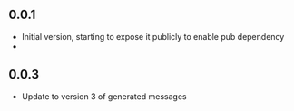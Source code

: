 ## 0.0.1

- Initial version, starting to expose it publicly to enable pub dependency
- 
## 0.0.3

- Update to version 3 of generated messages
